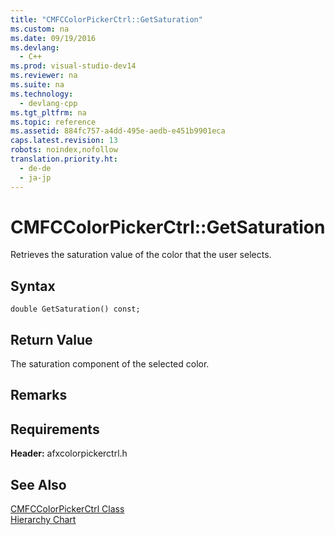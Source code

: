 ```yaml
---
title: "CMFCColorPickerCtrl::GetSaturation"
ms.custom: na
ms.date: 09/19/2016
ms.devlang: 
  - C++
ms.prod: visual-studio-dev14
ms.reviewer: na
ms.suite: na
ms.technology: 
  - devlang-cpp
ms.tgt_pltfrm: na
ms.topic: reference
ms.assetid: 884fc757-a4dd-495e-aedb-e451b9901eca
caps.latest.revision: 13
robots: noindex,nofollow
translation.priority.ht: 
  - de-de
  - ja-jp
---
```

# CMFCColorPickerCtrl::GetSaturation
Retrieves the saturation value of the color that the user selects.  
  
## Syntax  
  
```  
double GetSaturation() const;  
```  
  
## Return Value  
 The saturation component of the selected color.  
  
## Remarks  
  
## Requirements  
 **Header:** afxcolorpickerctrl.h  
  
## See Also  
 [CMFCColorPickerCtrl Class](../vs140/CMFCColorPickerCtrl-Class.md)   
 [Hierarchy Chart](../vs140/Hierarchy-Chart.md)